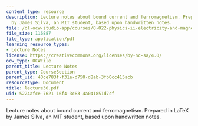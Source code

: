 ```yaml
---
content_type: resource
description: Lecture notes about bound current and ferromagnetism. Prepared in LaTeX
  by James Silva, an MIT student, based upon handwritten notes.
file: /ol-ocw-studio-app/courses/8-022-physics-ii-electricity-and-magnetism-fall-2006/5224afce762116f43c834a041851d7cf_lecture30.pdf
file_size: 116887
file_type: application/pdf
learning_resource_types:
- Lecture Notes
license: https://creativecommons.org/licenses/by-nc-sa/4.0/
ocw_type: OCWFile
parent_title: Lecture Notes
parent_type: CourseSection
parent_uid: 40ce783f-f31e-d750-d8ab-3fb0cc415acb
resourcetype: Document
title: lecture30.pdf
uid: 5224afce-7621-16f4-3c83-4a041851d7cf
---
```

Lecture notes about bound current and ferromagnetism. Prepared in LaTeX by James Silva, an MIT student, based upon handwritten notes.